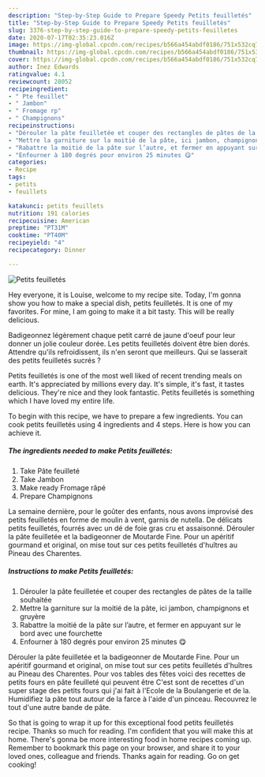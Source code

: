```yaml
---
description: "Step-by-Step Guide to Prepare Speedy Petits feuilletés"
title: "Step-by-Step Guide to Prepare Speedy Petits feuilletés"
slug: 3376-step-by-step-guide-to-prepare-speedy-petits-feuilletes
date: 2020-07-17T02:35:23.016Z
image: https://img-global.cpcdn.com/recipes/b566a454abdf0186/751x532cq70/petits-feuilletes-photo-principale-de-la-recette.jpg
thumbnail: https://img-global.cpcdn.com/recipes/b566a454abdf0186/751x532cq70/petits-feuilletes-photo-principale-de-la-recette.jpg
cover: https://img-global.cpcdn.com/recipes/b566a454abdf0186/751x532cq70/petits-feuilletes-photo-principale-de-la-recette.jpg
author: Inez Edwards
ratingvalue: 4.1
reviewcount: 28052
recipeingredient:
- " Pte feuillet"
- " Jambon"
- " Fromage rp"
- " Champignons"
recipeinstructions:
- "Dérouler la pâte feuilletée et couper des rectangles de pâtes de la taille souhaitée"
- "Mettre la garniture sur la moitié de la pâte, ici jambon, champignons et gruyère"
- "Rabattre la moitié de la pâte sur l’autre, et fermer en appuyant sur le bord avec une fourchette"
- "Enfourner à 180 degrés pour environ 25 minutes 😋"
categories:
- Recipe
tags:
- petits
- feuillets

katakunci: petits feuillets 
nutrition: 191 calories
recipecuisine: American
preptime: "PT31M"
cooktime: "PT40M"
recipeyield: "4"
recipecategory: Dinner

---
```



![Petits feuilletés](https://img-global.cpcdn.com/recipes/b566a454abdf0186/751x532cq70/petits-feuilletes-photo-principale-de-la-recette.jpg)

Hey everyone, it is Louise, welcome to my recipe site. Today, I'm gonna show you how to make a special dish, petits feuilletés. It is one of my favorites. For mine, I am going to make it a bit tasty. This will be really delicious.

Badigeonnez légèrement chaque petit carré de jaune d&#39;oeuf pour leur donner un jolie couleur dorée. Les petits feuilletés doivent être bien dorés. Attendre qu&#39;ils refroidissent, ils n&#39;en seront que meilleurs. Qui se lasserait des petits feuilletés sucrés ?

Petits feuilletés is one of the most well liked of recent trending meals on earth. It's appreciated by millions every day. It's simple, it's fast, it tastes delicious. They're nice and they look fantastic. Petits feuilletés is something which I have loved my entire life.


To begin with this recipe, we have to prepare a few ingredients. You can cook petits feuilletés using 4 ingredients and 4 steps. Here is how you can achieve it.

<!--inarticleads1-->

##### The ingredients needed to make Petits feuilletés:

1. Take  Pâte feuilleté
1. Take  Jambon
1. Make ready  Fromage râpé
1. Prepare  Champignons


La semaine dernière, pour le goûter des enfants, nous avons improvisé des petits feuilletés en forme de moulin à vent, garnis de nutella. De délicats petits feuilletés, fourrés avec un dé de foie gras cru et assaisonné. Dérouler la pâte feuilletée et la badigeonner de Moutarde Fine. Pour un apéritif gourmand et original, on mise tout sur ces petits feuilletés d&#39;huîtres au Pineau des Charentes. 

<!--inarticleads2-->

##### Instructions to make Petits feuilletés:

1. Dérouler la pâte feuilletée et couper des rectangles de pâtes de la taille souhaitée
1. Mettre la garniture sur la moitié de la pâte, ici jambon, champignons et gruyère
1. Rabattre la moitié de la pâte sur l’autre, et fermer en appuyant sur le bord avec une fourchette
1. Enfourner à 180 degrés pour environ 25 minutes 😋


Dérouler la pâte feuilletée et la badigeonner de Moutarde Fine. Pour un apéritif gourmand et original, on mise tout sur ces petits feuilletés d&#39;huîtres au Pineau des Charentes. Pour vos tables des fêtes voici des recettes de petits fours en pâte feuilleté qui peuvent être C&#39;est sont de recettes d&#39;un super stage des petits fours qui j&#39;ai fait à l&#39;Ecole de la Boulangerie et de la. Humidifiez la pâte tout autour de la farce à l&#39;aide d&#39;un pinceau. Recouvrez le tout d&#39;une autre bande de pâte. 

So that is going to wrap it up for this exceptional food petits feuilletés recipe. Thanks so much for reading. I'm confident that you will make this at home. There's gonna be more interesting food in home recipes coming up. Remember to bookmark this page on your browser, and share it to your loved ones, colleague and friends. Thanks again for reading. Go on get cooking!
